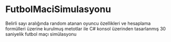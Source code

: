 # FutbolMaciSimulasyonu
Belirli sayı aralığında random atanan oyuncu özellikleri ve hesaplama formülleri üzerine kurulmuş metotlar ile C# konsol üzerinden tasarlanmış 30 saniyelik futbol maçı simülasyonu
